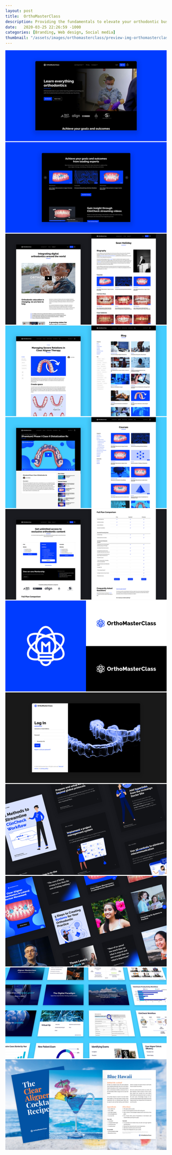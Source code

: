 ```yaml
---
layout: post
title:  OrthoMasterClass
description: Providing the fundamentals to elevate your orthodontic business.
date:   2020-03-25 22:26:59 -1000
categories: [Branding, Web design, Social media]
thumbnail: "/assets/images/orthomasterclass/preview-img-orthomasterclass.jpg"
---
```


<section class="post-single">
    <img class="--animated" alt="OrthoMasterClass - Landing Page" src="/assets/images/orthomasterclass/orthomasterclass-landing-page.jpg">
    <img class="--animated" alt="OrthoMasterClass - Landing Page" src="/assets/images/orthomasterclass/orthomasterclass-landing-page-1.jpg">
</section>

<section class="post-quad">
    <img class="--animated" alt="OrthoMasterClass - Web Sections" src="/assets/images/orthomasterclass/orthomasterclass-web-pages-0.jpg">
    <img class="--animated" alt="OrthoMasterClass - Web Sections" src="/assets/images/orthomasterclass/orthomasterclass-web-pages-2.jpg">
    <img class="--animated" alt="OrthoMasterClass - Web Sections" src="/assets/images/orthomasterclass/orthomasterclass-web-pages-5.jpg">
    <img class="--animated" alt="OrthoMasterClass - Web Sections" src="/assets/images/orthomasterclass/orthomasterclass-web-pages-1.jpg">
</section>

<section class="post-single">
    <img class="--animated" alt="OrthoMasterClass - Branding" src="/assets/images/orthomasterclass/orthomasterclass-branding.jpg">
    <img class="--animated" alt="OrthoMasterClass - Web Sections" src="/assets/images/orthomasterclass/orthomasterclass-login.jpg">
    <img class="--animated" alt="OrthoMasterClass - Social Media" src="/assets/images/orthomasterclass/orthomasterclass-social-media.jpg">
    <img class="--animated" alt="OrthoMasterClass - Social Media" src="/assets/images/orthomasterclass/orthomasterclass-social-media-1.jpg">
    <img class="--animated" alt="OrthoMasterClass - Keynote" src="/assets/images/orthomasterclass/orthomasterclass-keynote-slides.jpg">
    <img class="--animated" alt="OrthoMasterClass - Handouts" src="/assets/images/orthomasterclass/orthomasterclass-cocktail-handout.jpg">
</section>